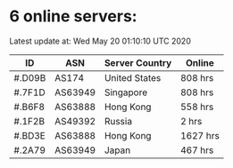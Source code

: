 # 6 online servers:

Latest update at: Wed May 20 01:10:10 UTC 2020

| ID | ASN | Server Country | Online |
| -- | --- | -------------- | ------ |
| #.D09B | AS174 | United States | 808 hrs |
| #.7F1D | AS63949 | Singapore | 808 hrs |
| #.B6F8 | AS63888 | Hong Kong | 558 hrs |
| #.1F2B | AS49392 | Russia | 2 hrs |
| #.BD3E | AS63888 | Hong Kong | 1627 hrs |
| #.2A79 | AS63949 | Japan | 467 hrs |

